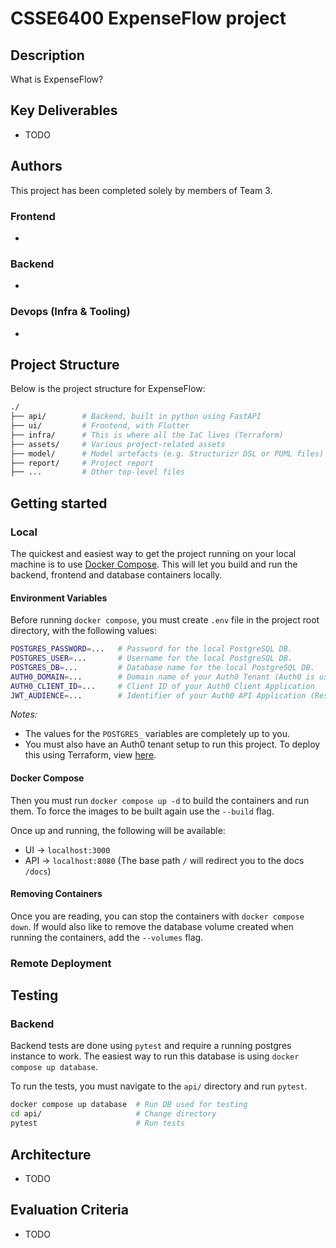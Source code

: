 # CSSE6400 ExpenseFlow project

## Description

What is ExpenseFlow?

## Key Deliverables

- TODO

## Authors

This project has been completed solely by members of Team 3.

### Frontend

-

### Backend

-

### Devops (Infra & Tooling)

-

## Project Structure

Below is the project structure for ExpenseFlow:

```bash
./
├── api/        # Backend, built in python using FastAPI
├── ui/         # Frontend, with Flutter
├── infra/      # This is where all the IaC lives (Terraform)
├── assets/     # Various project-related assets
├── model/      # Model artefacts (e.g. Structurizr DSL or PUML files)
├── report/     # Project report
├── ...         # Other top-level files
```

## Getting started

### Local

The quickest and easiest way to get the project running on your local machine is to use [Docker Compose](https://docs.docker.com/compose/). This will let you build and run the backend, frontend and database containers locally.

#### Environment Variables

Before running `docker compose`, you must create `.env` file in the project root directory, with the following values:

```bash
POSTGRES_PASSWORD=...   # Password for the local PostgreSQL DB.
POSTGRES_USER=...       # Username for the local PostgreSQL DB.
POSTGRES_DB=...         # Database name for the local PostgreSQL DB.
AUTH0_DOMAIN=...        # Domain name of your Auth0 Tenant (Auth0 is used for authentication in the project).
AUTH0_CLIENT_ID=...     # Client ID of your Auth0 Client Application
JWT_AUDIENCE=...        # Identifier of your Auth0 API Application (Resource Server)
```

_Notes:_

- The values for the `POSTGRES_` variables are completely up to you.
- You must also have an Auth0 tenant setup to run this project. To deploy this using Terraform, view [here](infra/auth0.tf).

#### Docker Compose

Then you must run `docker compose up -d` to build the containers and run them. To force the images to be built again use the `--build` flag.

Once up and running, the following will be available:

- UI -> `localhost:3000`
- API -> `localhost:8080` (The base path `/` will redirect you to the docs `/docs`)

#### Removing Containers

Once you are reading, you can stop the containers with `docker compose down`. If would also like to remove the database volume created when running the containers, add the `--volumes` flag.

### Remote Deployment

## Testing

### Backend

Backend tests are done using `pytest` and require a running postgres instance to work. The easiest way to run this database is using `docker compose up database`.

To run the tests, you must navigate to the `api/` directory and run `pytest`.

```bash
docker compose up database  # Run DB used for testing
cd api/                     # Change directory
pytest                      # Run tests
```

## Architecture

- TODO

## Evaluation Criteria

- TODO

